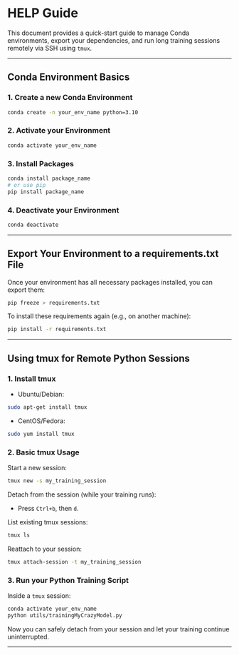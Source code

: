 # HELP Guide

This document provides a quick-start guide to manage Conda environments, export your dependencies, and run long training sessions remotely via SSH using `tmux`.

---

## Conda Environment Basics

### 1. Create a new Conda Environment

```bash
conda create -n your_env_name python=3.10
```

### 2. Activate your Environment

```bash
conda activate your_env_name
```

### 3. Install Packages

```bash
conda install package_name
# or use pip
pip install package_name
```

### 4. Deactivate your Environment

```bash
conda deactivate
```

---

## Export Your Environment to a requirements.txt File

Once your environment has all necessary packages installed, you can export them:

```bash
pip freeze > requirements.txt
```

To install these requirements again (e.g., on another machine):

```bash
pip install -r requirements.txt
```

---

## Using tmux for Remote Python Sessions

### 1. Install tmux

- Ubuntu/Debian:
```bash
sudo apt-get install tmux
```
- CentOS/Fedora:
```bash
sudo yum install tmux
```

### 2. Basic tmux Usage

Start a new session:
```bash
tmux new -s my_training_session
```

Detach from the session (while your training runs):
- Press `Ctrl+b`, then `d`.

List existing tmux sessions:
```bash
tmux ls
```

Reattach to your session:
```bash
tmux attach-session -t my_training_session
```

### 3. Run your Python Training Script

Inside a `tmux` session:

```bash
conda activate your_env_name
python utils/trainingMyCrazyModel.py
```

Now you can safely detach from your session and let your training continue uninterrupted.

---


